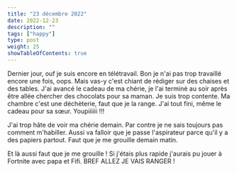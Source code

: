 ```yaml
---
title: "23 décembre 2022"
date: 2022-12-23
description: ""
tags: ["happy"]
type: post
weight: 25
showTableOfContents: true
---
```


Dernier jour, ouf je suis encore en télétravail. Bon je n'ai pas trop travaillé encore une fois, oops. Mais vas-y c'est chiant de rédiger sur des chaises et des tables. J'ai avancé le cadeau de ma chérie, je l'ai terminé au soir après être allée chercher des chocolats pour sa maman. Je suis trop contente. Ma chambre c'est une déchèterie, faut que je la range. J'ai tout fini, même le cadeau pour sa sœur. Youpiiiiii !!!

J'ai trop hâte de voir ma chérie demain. Par contre je ne sais toujours pas comment m'habiller. Aussi va falloir que je passe l'aspirateur parce qu'il y a des papiers partout. Faut que je me grouille demain matin.

Et là aussi faut que je me grouille ! Si j'étais plus rapide j'aurais pu jouer à Fortnite avec papa et Fifi. BREF ALLEZ JE VAIS RANGER !